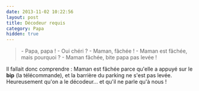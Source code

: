 ```yaml
---
date: 2013-11-02 10:22:56
layout: post
title: Décodeur requis
category: Papa
hidden: true
---
```


> \- Papa, papa !
> \- Oui chéri ?
> \- Maman, fâchée !
> \- Maman est fâchée, mais pourquoi ?
> \- Maman fâchée, bite papa pas levée !

Il fallait donc comprendre : Maman est fâchée parce qu'elle a appuyé sur le **bip** (la télécommande), et la barrière du parking ne s'est pas levée.
Heureusement qu'on a le décodeur... et qu'il ne parle qu'à nous !
